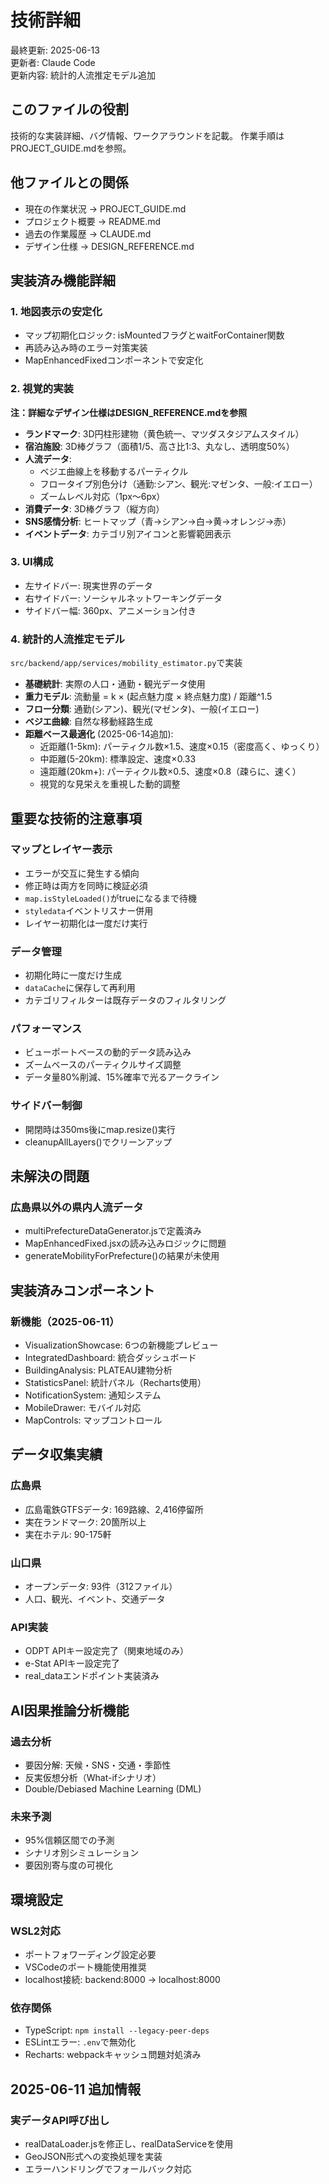 # 技術詳細

最終更新: 2025-06-13  
更新者: Claude Code  
更新内容: 統計的人流推定モデル追加

## このファイルの役割
技術的な実装詳細、バグ情報、ワークアラウンドを記載。
作業手順はPROJECT_GUIDE.mdを参照。

## 他ファイルとの関係
- 現在の作業状況 → PROJECT_GUIDE.md
- プロジェクト概要 → README.md
- 過去の作業履歴 → CLAUDE.md
- デザイン仕様 → DESIGN_REFERENCE.md

## 実装済み機能詳細

### 1. 地図表示の安定化
- マップ初期化ロジック: isMountedフラグとwaitForContainer関数
- 再読み込み時のエラー対策実装
- MapEnhancedFixedコンポーネントで安定化

### 2. 視覚的実装
**注：詳細なデザイン仕様はDESIGN_REFERENCE.mdを参照**

- **ランドマーク**: 3D円柱形建物（黄色統一、マツダスタジアムスタイル）
- **宿泊施設**: 3D棒グラフ（面積1/5、高さ比1:3、丸なし、透明度50%）
- **人流データ**: 
  - ベジエ曲線上を移動するパーティクル
  - フロータイプ別色分け（通勤:シアン、観光:マゼンタ、一般:イエロー）
  - ズームレベル対応（1px〜6px）
- **消費データ**: 3D棒グラフ（縦方向）
- **SNS感情分析**: ヒートマップ（青→シアン→白→黄→オレンジ→赤）
- **イベントデータ**: カテゴリ別アイコンと影響範囲表示

### 3. UI構成
- 左サイドバー: 現実世界のデータ
- 右サイドバー: ソーシャルネットワーキングデータ
- サイドバー幅: 360px、アニメーション付き

### 4. 統計的人流推定モデル
`src/backend/app/services/mobility_estimator.py`で実装
- **基礎統計**: 実際の人口・通勤・観光データ使用
- **重力モデル**: 流動量 = k × (起点魅力度 × 終点魅力度) / 距離^1.5
- **フロー分類**: 通勤(シアン)、観光(マゼンタ)、一般(イエロー)
- **ベジエ曲線**: 自然な移動経路生成
- **距離ベース最適化** (2025-06-14追加):
  - 近距離(1-5km): パーティクル数×1.5、速度×0.15（密度高く、ゆっくり）
  - 中距離(5-20km): 標準設定、速度×0.33
  - 遠距離(20km+): パーティクル数×0.5、速度×0.8（疎らに、速く）
  - 視覚的な見栄えを重視した動的調整

## 重要な技術的注意事項

### マップとレイヤー表示
- エラーが交互に発生する傾向
- 修正時は両方を同時に検証必須
- `map.isStyleLoaded()`がtrueになるまで待機
- `styledata`イベントリスナー併用
- レイヤー初期化は一度だけ実行

### データ管理
- 初期化時に一度だけ生成
- `dataCache`に保存して再利用
- カテゴリフィルターは既存データのフィルタリング

### パフォーマンス
- ビューポートベースの動的データ読み込み
- ズームベースのパーティクルサイズ調整
- データ量80%削減、15%確率で光るアークライン

### サイドバー制御
- 開閉時は350ms後にmap.resize()実行
- cleanupAllLayers()でクリーンアップ

## 未解決の問題

### 広島県以外の県内人流データ
- multiPrefectureDataGenerator.jsで定義済み
- MapEnhancedFixed.jsxの読み込みロジックに問題
- generateMobilityForPrefecture()の結果が未使用

## 実装済みコンポーネント

### 新機能（2025-06-11）
- VisualizationShowcase: 6つの新機能プレビュー
- IntegratedDashboard: 統合ダッシュボード
- BuildingAnalysis: PLATEAU建物分析
- StatisticsPanel: 統計パネル（Recharts使用）
- NotificationSystem: 通知システム
- MobileDrawer: モバイル対応
- MapControls: マップコントロール

## データ収集実績

### 広島県
- 広島電鉄GTFSデータ: 169路線、2,416停留所
- 実在ランドマーク: 20箇所以上
- 実在ホテル: 90-175軒

### 山口県
- オープンデータ: 93件（312ファイル）
- 人口、観光、イベント、交通データ

### API実装
- ODPT APIキー設定完了（関東地域のみ）
- e-Stat APIキー設定完了
- real_dataエンドポイント実装済み

## AI因果推論分析機能

### 過去分析
- 要因分解: 天候・SNS・交通・季節性
- 反実仮想分析（What-ifシナリオ）
- Double/Debiased Machine Learning (DML)

### 未来予測
- 95%信頼区間での予測
- シナリオ別シミュレーション
- 要因別寄与度の可視化

## 環境設定

### WSL2対応
- ポートフォワーディング設定必要
- VSCodeのポート機能使用推奨
- localhost接続: backend:8000 → localhost:8000

### 依存関係
- TypeScript: `npm install --legacy-peer-deps`
- ESLintエラー: `.env`で無効化
- Recharts: webpackキャッシュ問題対処済み

## 2025-06-11 追加情報

### 実データAPI呼び出し
- realDataLoader.jsを修正し、realDataServiceを使用
- GeoJSON形式への変換処理を実装
- エラーハンドリングでフォールバック対応